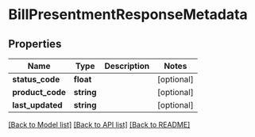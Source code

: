 # BillPresentmentResponseMetadata

## Properties
Name | Type | Description | Notes
------------ | ------------- | ------------- | -------------
**status_code** | **float** |  | [optional] 
**product_code** | **string** |  | [optional] 
**last_updated** | **string** |  | [optional] 

[[Back to Model list]](../README.md#documentation-for-models) [[Back to API list]](../README.md#documentation-for-api-endpoints) [[Back to README]](../README.md)


